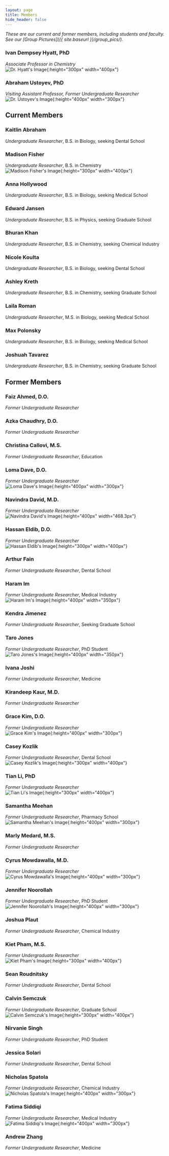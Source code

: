 ```yaml
---
layout: page
title: Members
hide_header: false
---
```


*These are our current and former members, including students and faculty. See our [Group Pictures]({{ site.baseurl }}/group_pics/).*

### Ivan Dempsey Hyatt, PhD<br>
*Associate Professor in Chemistry*<br>
![Dr. Hyatt's Image](/media/images/members/hyatt.jpg){:height="300px" width="400px"}<br>

### Abraham Ustoyev, PhD<br>
*Visiting Assistant Professor, Former Undergraduate Researcher*<br>
![Dr. Ustoyev's Image](/media/images/members/ustoyev.jpg){:height="400px" width="300px"}<br>

## Current Members

### Kaitlin Abraham<br>
*Undergraduate Researcher*, B.S. in Biology, seeking Dental School<br>
<!--![Kaitlin Abraham's Image](/media/images/members/kaitlin.jpg){:height="300px" width="400px"}-->

### Madison Fisher<br>
*Undergraduate Researcher*, B.S. in Chemistry<br>
![Madison Fisher's Image](/media/images/members/madison.jpg){:height="300px" width="400px"}<br>

### Anna Hollywood<br>
*Undergraduate Researcher*, B.S. in Biology, seeking Medical School<br>
<!--![Anna Hollywood's Image](/media/images/members/anna.jpg){:height="300px" width="400px"}-->

### Edward Jansen<br>
*Undergraduate Researcher*, B.S. in Physics, seeking Graduate School<br>
<!--![Edward Jansen's Image](/media/images/members/edward.jpg){:height="300px" width="400px"}-->

### Bhuran Khan<br>
*Undergraduate Researcher*, B.S. in Chemistry, seeking Chemical Industry<br>
<!--![Bhuran Khan's Image](/media/images/members/bhuran.jpg){:height="300px" width="400px"}-->

### Nicole Koulta<br>
*Undergraduate Researcher*, B.S. in Biology, seeking Dental School<br>
<!--![Nicole Koulta's Image](/media/images/members/nicole.jpg){:height="300px" width="400px"}-->

### Ashley Kreth<br>
*Undergraduate Researcher*, B.S. in Chemistry, seeking Graduate School<br>
<!--![Ashley Kreth's Image](/media/images/members/ashley.jpg){:height="300px" width="400px"}-->

### Laila Roman<br>
*Undergraduate Researcher*, M.S. in Biology, seeking Medical School<br>
<!--![Laila Roman's Image](/media/images/members/laila.jpg){:height="300px" width="400px"}-->

### Max Polonsky<br>
*Undergraduate Researcher*, B.S. in Biology, seeking Medical School<br>
<!--![Max Polonsky's Image](/media/images/members/max.jpg){:height="300px" width="400px"}-->

### Joshuah Tavarez<br>
*Undergraduate Researcher*, B.S. in Chemistry, seeking Graduate School<br>
<!--![Joshuah Tavarez's Image](/media/images/members/joshuah.jpg){:height="300px" width="400px"}-->

## Former Members

### Faiz Ahmed, D.O.<br>
*Former Undergraduate Researcher*<br>
<!--![Faiz Ahmed's Image](/media/images/members/faiz.jpg){:height="300px" width="400px"}-->

### Azka Chaudhry, D.O.<br>
*Former Undergraduate Researcher*<br>
<!--![Azka Chaudhry's Image](/media/images/members/azka.jpg){:height="300px" width="400px"}-->

### Christina Callovi, M.S.<br>
*Former Undergraduate Researcher*, Education<br>
<!--![Christina Callovi's Image](/media/images/members/christina.jpg){:height="300px" width="400px"}-->

### Loma Dave, D.O.<br>
*Former Undergraduate Researcher*<br>
![Loma Dave's Image](/media/images/members/loma.jpg){:height="400px" width="300px"}<br>

### Navindra David, M.D.<br>
*Former Undergraduate Researcher*<br>
![Navindra David's Image](/media/images/members/navindra.jpg){:height="400px" width="468.3px"}<br>

### Hassan Eldib, D.O.<br>
*Former Undergraduate Researcher*<br>
![Hassan Eldib's Image](/media/images/members/hassan.jpg){:height="300px" width="400px"}<br>

### Arthur Fain<br>
*Former Undergraduate Researcher*, Dental School<br>
<!--![Arthur Fain's Image](/media/images/members/arthur.jpg){:height="300px" width="400px"}-->

### Haram Im<br>
*Former Undergraduate Researcher*, Medical Industry<br>
![Haram Im's Image](/media/images/members/haram.jpg){:height="400px" width="350px"}<br>

### Kendra Jimenez<br>
*Former Undergraduate Researcher*, Seeking Graduate School<br>
<!--![Kendra Jimenez's Image](/media/images/members/kendra.jpg){:height="300px" width="400px"}-->

### Taro Jones<br>
*Former Undergraduate Researcher*, PhD Student<br>
![Taro Jones's Image](/media/images/members/taro.png){:height="400px" width="350px"}<br>

### Ivana Joshi<br>
*Former Undergraduate Researcher*, Medicine<br>
<!--![Ivana Joshi's Image](/media/images/members/ivana.png){:height="400px" width="300px"}-->

### Kirandeep Kaur, M.D.<br>
*Former Undergraduate Researcher*<br>
<!--![Kirandeep Kaur's Image](/media/images/members/kirandeep.jpg){:height="300px" width="400px"}-->

### Grace Kim, D.O.<br>
*Former Undergraduate Researcher*<br>
![Grace Kim's Image](/media/images/members/grace.jpg){:height="400px" width="300px"}<br>

### Casey Kozlik<br>
*Former Undergraduate Researcher*, Dental School<br>
![Casey Kozlik's Image](/media/images/members/casey.jpg){:height="300px" width="400px"}<br>

### Tian Li, PhD<br>
*Former Undergraduate Researcher*<br>
![Tian Li's Image](/media/images/members/tian.jpg){:height="300px" width="400px"}<br>

### Samantha Meehan<br>
*Former Undergraduate Researcher*, Pharmacy School<br>
![Samantha Meehan's Image](/media/images/members/samantha.jpg){:height="400px" width="300px"}<br>

### Marly Medard, M.S.<br>
*Former Undergraduate Researcher*<br>
<!--![Marly Medard's Image](/media/images/members/marly.jpg){:height="300px" width="400px"}-->

### Cyrus Mowdawalla, M.D.<br>
*Former Undergraduate Researcher*<br>
![Cyrus Mowdawalla's Image](/media/images/members/cyrus.jpg){:height="400px" width="300px"}<br>

### Jennifer Noorollah<br>
*Former Undergraduate Researcher*, PhD Student<br>
![Jennifer Noorollah's Image](/media/images/members/jennifer.jpg){:height="400px" width="300px"}<br>

### Joshua Plaut<br>
*Former Undergraduate Researcher*, Chemical Industry<br>
<!--![Joshua Plaut's Image](/media/images/members/joshua.jpg){:height="300px" width="400px"}-->

### Kiet Pham, M.S.<br>
*Former Undergraduate Researcher*<br>
![Kiet Pham's Image](/media/images/members/kiet.jpg){:height="300px" width="400px"}<br>

### Sean Roudnitsky<br>
*Former Undergraduate Researcher*, Dental School<br>
<!--![Sean Roudnitsky's Image](/media/images/members/sean.jpg){:height="300px" width="400px"}-->

### Calvin Semczuk<br>
*Former Undergraduate Researcher*, Graduate School<br>
![Calvin Semczuk's Image](/media/images/members/calvin.jpg){:height="300px" width="400px"}<br>

### Nirvanie Singh<br>
*Former Undergraduate Researcher*, PhD Student<br>
<!--![Nirvanie Singh's Image](/media/images/members/nirvanie.jpg){:height="300px" width="400px"}-->

### Jessica Solari<br>
*Former Undergraduate Researcher*, Dental School<br>
<!--![Jessica Solari's Image](/media/images/members/jessica.jpg){:height="300px" width="400px"}-->

### Nicholas Spatola<br>
*Former Undergraduate Researcher*, Chemical Industry<br>
![Nicholas Spatola's Image](/media/images/members/nicholas.jpg){:height="400px" width="300px"}<br>

### Fatima Siddiqi<br>
*Former Undergraduate Researcher*, Medical Industry<br>
![Fatima Siddiqi's Image](/media/images/members/fatima.jpg){:height="400px" width="300px"}<br>

### Andrew Zhang<br>
*Former Undergraduate Researcher*, Medicine<br>
<!--![Andrew Zhang's Image](/media/images/members/andrew.jpg){:height="300px" width="400px"}-->

